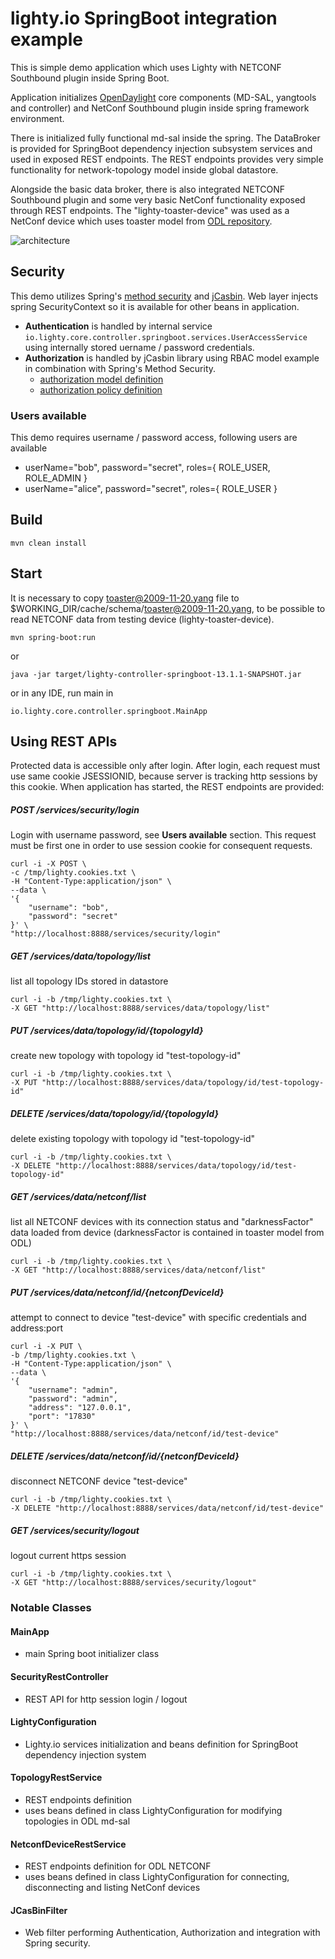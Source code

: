 # lighty.io SpringBoot integration example

This is simple demo application which uses Lighty with NETCONF Southbound plugin inside Spring Boot.

Application initializes [OpenDaylight](https://www.opendaylight.org/) core components (MD-SAL, yangtools and controller) and NetConf Southbound plugin
inside spring framework environment.

There is initialized fully functional md-sal inside the spring. The DataBroker is provided for SpringBoot dependency
injection subsystem services and used in exposed REST endpoints. The REST endpoints provides very simple functionality
for network-topology model inside global datastore.

Alongside the basic data broker, there is also integrated NETCONF Southbound plugin and some very basic NetConf
functionality exposed through REST endpoints. The "lighty-toaster-device" was used as a NetConf device which uses
toaster model from [ODL repository](https://github.com/YangModels/yang/blob/19fea483099dbf2864b3c3186a789d12d919f4db/experimental/odp/toaster.yang). 

![architecture](docs/architecture.svg)

## Security
This demo utilizes Spring's [method security](https://docs.spring.io/spring-security/site/docs/5.2.0.BUILD-SNAPSHOT/reference/htmlsingle/#jc-method) 
and [jCasbin](https://github.com/casbin/jcasbin). Web layer injects spring SecurityContext so it is available for other beans in application.  

* __Authentication__ is handled by internal service ``io.lighty.core.controller.springboot.services.UserAccessService`` 
    using internally stored uername / password credentials.
* __Authorization__ is handled by jCasbin library using RBAC model example in combination with Spring's Method Security.
  - [authorization model definition](src/main/resources/data/security/authz_model.conf)
  - [authorization policy definition](src/main/resources/data/security/authz_policy.conf)

### Users available
This demo requires username / password access, following users are available
* userName="bob", password="secret", roles={ ROLE_USER, ROLE_ADMIN } 
* userName="alice", password="secret", roles={ ROLE_USER } 

## Build
```
mvn clean install
```


## Start
It is necessary to copy toaster@2009-11-20.yang file to $WORKING_DIR/cache/schema/toaster@2009-11-20.yang, to be 
possible to read NETCONF data from testing device (lighty-toaster-device).
```
mvn spring-boot:run
```

or

```
java -jar target/lighty-controller-springboot-13.1.1-SNAPSHOT.jar
```

or in any IDE, run main in 

```
io.lighty.core.controller.springboot.MainApp
```


## Using REST APIs
Protected data is accessible only after login. 
After login, each request must use same cookie JSESSIONID, 
because server is tracking http sessions by this cookie.
When application has started, the REST endpoints are provided:

##### POST /services/security/login
Login with username password, see __Users available__ section.
This request must be first one in order to use session cookie 
for consequent requests.
```
curl -i -X POST \
-c /tmp/lighty.cookies.txt \
-H "Content-Type:application/json" \
--data \
'{
    "username": "bob",
    "password": "secret"
}' \
"http://localhost:8888/services/security/login"
```
##### GET /services/data/topology/list
list all topology IDs stored in datastore
```
curl -i -b /tmp/lighty.cookies.txt \
-X GET "http://localhost:8888/services/data/topology/list"
```
##### PUT /services/data/topology/id/{topologyId}
create new topology with topology id "test-topology-id"
```
curl -i -b /tmp/lighty.cookies.txt \
-X PUT "http://localhost:8888/services/data/topology/id/test-topology-id"
```
##### DELETE /services/data/topology/id/{topologyId}
delete existing topology with topology id "test-topology-id"
```
curl -i -b /tmp/lighty.cookies.txt \
-X DELETE "http://localhost:8888/services/data/topology/id/test-topology-id"
```
##### GET /services/data/netconf/list
list all NETCONF devices with its connection status and "darknessFactor" data loaded from device
(darknessFactor is contained in toaster model from ODL)
```
curl -i -b /tmp/lighty.cookies.txt \
-X GET "http://localhost:8888/services/data/netconf/list"
```
##### PUT /services/data/netconf/id/{netconfDeviceId}
attempt to connect to device "test-device" with specific credentials and address:port
```
curl -i -X PUT \
-b /tmp/lighty.cookies.txt \
-H "Content-Type:application/json" \
--data \
'{
    "username": "admin",
    "password": "admin",
    "address": "127.0.0.1",
    "port": "17830"
}' \
"http://localhost:8888/services/data/netconf/id/test-device"
```
##### DELETE /services/data/netconf/id/{netconfDeviceId}
disconnect NETCONF device "test-device"
```
curl -i -b /tmp/lighty.cookies.txt \
-X DELETE "http://localhost:8888/services/data/netconf/id/test-device"
```
##### GET /services/security/logout
logout current https session
```
curl -i -b /tmp/lighty.cookies.txt \
-X GET "http://localhost:8888/services/security/logout"
```

### Notable Classes

#### MainApp
- main Spring boot initializer class

#### SecurityRestController
- REST API for http session login / logout

#### LightyConfiguration
- Lighty.io services initialization and beans definition for SpringBoot dependency injection system

#### TopologyRestService
- REST endpoints definition
- uses beans defined in class LightyConfiguration for modifying topologies in ODL md-sal

#### NetconfDeviceRestService
- REST endpoints definition for ODL NETCONF
- uses beans defined in class LightyConfiguration for connecting, disconnecting and listing NetConf devices

#### JCasBinFilter
- Web filter performing Authentication, Authorization and integration with Spring security.
